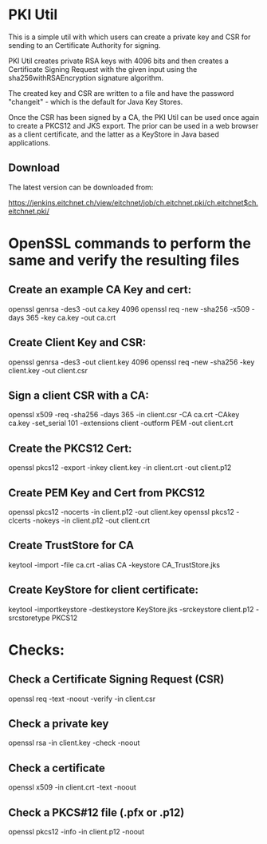 PKI Util
=============
This is a simple util with which users can create a private key and CSR for sending to an Certificate Authority for signing.

PKI Util creates private RSA keys with 4096 bits and then creates a Certificate Signing Request with the given input using the sha256withRSAEncryption signature algorithm.

The created key and CSR are written to a file and have the password "changeit" - which is the default for Java Key Stores.

Once the CSR has been signed by a CA, the PKI Util can be used once again to create a PKCS12 and JKS export. The prior can be used in a web browser as a client certificate, and the latter as a KeyStore in Java based applications.

Download
------------
The latest version can be downloaded from:

https://jenkins.eitchnet.ch/view/eitchnet/job/ch.eitchnet.pki/ch.eitchnet$ch.eitchnet.pki/

OpenSSL commands to perform the same and verify the resulting files
=============

Create an example CA Key and cert:
---------------
openssl genrsa -des3 -out ca.key 4096
openssl req -new -sha256 -x509 -days 365 -key ca.key -out ca.crt

Create Client Key and CSR:
---------------
openssl genrsa -des3 -out client.key 4096
openssl req -new -sha256 -key client.key -out client.csr

Sign a client CSR with a CA:
---------------
openssl x509 -req -sha256 -days 365 -in client.csr -CA ca.crt -CAkey ca.key -set_serial 101 -extensions client -outform PEM -out client.crt

Create the PKCS12 Cert:
---------------
openssl pkcs12 -export -inkey client.key -in client.crt -out client.p12

Create PEM Key and Cert from PKCS12
---------------
openssl pkcs12 -nocerts -in client.p12 -out client.key
openssl pkcs12 -clcerts  -nokeys -in client.p12 -out client.crt

Create TrustStore for CA
---------------
keytool -import -file ca.crt -alias CA -keystore CA_TrustStore.jks

Create KeyStore for client certificate:
---------------
keytool -importkeystore -destkeystore KeyStore.jks -srckeystore client.p12 -srcstoretype PKCS12

Checks:
===============
Check a Certificate Signing Request (CSR)
---------------
openssl req -text -noout -verify -in client.csr

Check a private key
---------------
openssl rsa -in client.key -check -noout

Check a certificate
---------------
openssl x509 -in client.crt -text -noout

Check a PKCS#12 file (.pfx or .p12)
---------------
openssl pkcs12 -info -in client.p12 -noout

